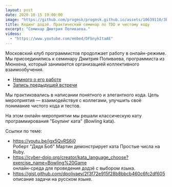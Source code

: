 ```yaml
---
layout: post
date: 2020-10-15 19:00:00
image: "https://github.com/progmsk/progmsk.github.io/assets/10639110/3ba61511-840c-4e70-9590-64ed25a2a090"
title: Кодинг додзё. Практический семинар по TDD и чистому коду
excerpt: "Семинар Дмитрия Поливаева."
videos:
  - "https://www.youtube.com/embed/DFbnykItaAE"
---
```


Московский клуб программистов продолжает работу в онлайн-режиме. Мы присоединились к семинару Дмитрия Поливаева, программиста из Мюнхена, который занимается организацией коллективного взаимообучения.

* [Немного о его работе](https://youtu.be/9SWTNsKj0ms)
* [Запись предыдущей встречи](https://youtu.be/eLEK0uLBLHc)

Мы практиковались в написании понятного и элегантного кода. Цель мероприятия — взаимодействуя с коллегами, улучшить своё понимание чистого кода и тестов.
 
На этом онлайн-мероприятии мы решали классическую кату программирования "Боулинг ката" (Bowling kata).

Ссылки по теме:
* https://youtu.be/jgx5QvRS6j0<br />
  Роберт "Дядя Боб" Мартин демонстрирует ката Простые числа на Ruby.
* https://cyber-dojo.org/creator/kata_language_choose?exercise_name=Bowling%20Game<br />
  онлайн-среда для проведения додзё с выбором языка.
* https://gist.github.com/dpolivaev/2f3f72e915f28b8bbcb460c6fc2df605<br />
  описание задачи на русском языке.
